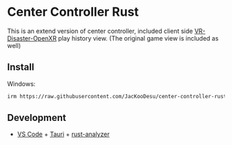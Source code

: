 # Center Controller Rust

This is an extend version of center controller, included client side [VR-Disaster-OpenXR](https://github.com/JacKooDesu/VR-Disaster-OpenXR) play history view.
(The original game view is included as well)

## Install

Windows:

```bash
irm https://raw.githubusercontent.com/JacKooDesu/center-controller-rust/refs/heads/main/ps/installer.ps1 | iex
```

## Development

- [VS Code](https://code.visualstudio.com/) + [Tauri](https://marketplace.visualstudio.com/items?itemName=tauri-apps.tauri-vscode) + [rust-analyzer](https://marketplace.visualstudio.com/items?itemName=rust-lang.rust-analyzer)
